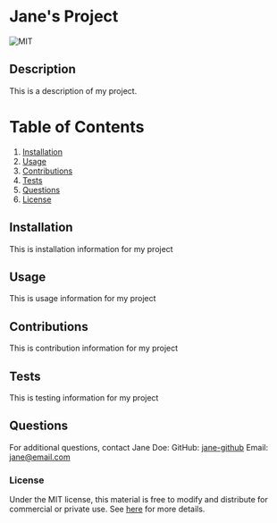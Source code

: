 
# Jane's Project

![MIT](https://img.shields.io/badge/license-MIT-yellow?style=for-the-badge)

## Description
This is a description of my project.

# Table of Contents
1. [Installation](#installation)
2. [Usage](#usage)
3. [Contributions](#contributions)
4. [Tests](#tests)
5. [Questions](#questions)
6. [License](#license)

## Installation
This is installation information for my project

## Usage
This is usage information for my project

## Contributions
This is contribution information for my project

## Tests
This is testing information for my project

## Questions
For additional questions, contact Jane Doe:
GitHub: [jane-github](https://github.com/jane-github)
Email: jane@email.com

### License
Under the MIT license, this material is free to modify and distribute for commercial or private use. See [here](https://opensource.org/licenses/MIT) for more details.
